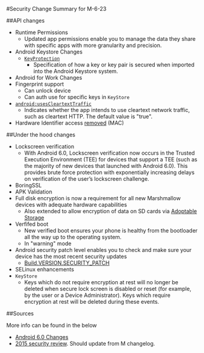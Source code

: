 #Security Change Summary for M-6-23

##API changes

- Runtime Permissions
  - Updated app permissions enable you to manage the data they share with specific apps with more granularity and precision.
- Android Keystore Changes
  - [`KeyProtection`](http://developer.android.com/reference/android/security/keystore/KeyProtection.html)
    - Specification of how a key or key pair is secured when imported into the Android Keystore system. 
- Android for Work Changes
- Fingerprint support
  - Can unlock device
  - Can auth use for specific keys in `KeyStore`
- [`android:usesCleartextTraffic`](https://developer.android.com/guide/topics/manifest/application-element.html#usesCleartextTraffic)
  - Indicates whether the app intends to use cleartext network traffic, such as cleartext HTTP. The default value is "true".
- Hardware Identifier access [removed](https://developer.android.com/about/versions/marshmallow/android-6.0-changes.html#behavior-hardware-id) (MAC) 

##Under the hood changes

- Lockscreen verification
  - With Android 6.0, Lockscreen verification now occurs in the Trusted Execution Environment (TEE) for devices that support a TEE (such as the majority of new devices that launched with Android 6.0). This provides brute force protection with exponentially increasing delays on verification of the user’s lockscreen challenge.
- BoringSSL
- APK Validation
- Full disk encryption is now a requirement for all new Marshmallow devices with adequate hardware capabilities
  - Also extended to allow encryption of data on SD cards via [Adoptable Storage](https://source.android.com/devices/storage/adoptable.html)
- Verfifed boot
  - New verified boot ensures your phone is healthy from the bootloader all the way up to the operating system.
  - In "warning" mode
- Android security patch level enables you to check and make sure your device has the most recent security updates
  - [Build.VERSION.SECURITY_PATCH](https://developer.android.com/reference/android/os/Build.VERSION.html#SECURITY_PATCH)
- SELinux enhancements
- `KeyStore`
  - Keys which do not require encryption at rest will no longer be deleted when secure lock screen is disabled or reset (for example, by the user or a Device Administrator). Keys which require encryption at rest will be deleted during these events.

##Sources

More info can be found in the below

- [Android 6.0 Changes](http://developer.android.com/about/versions/marshmallow/android-6.0-changes.html#behavior-keystore)
- [2015 security review](https://security.googleblog.com/2016/04/android-security-2015-annual-report.html). Should update from M changelog.

